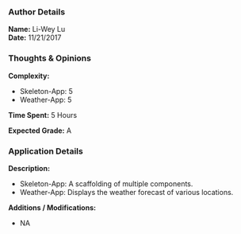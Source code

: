 ### Author Details
**Name:** Li-Wey Lu  
**Date:** 11/21/2017

### Thoughts & Opinions
**Complexity:**
* Skeleton-App: 5
* Weather-App: 5

**Time Spent:** 5 Hours

**Expected Grade:** A

### Application Details
**Description:**  
* Skeleton-App: A scaffolding of multiple components.
* Weather-App: Displays the weather forecast of various locations.

**Additions / Modifications:**
* NA